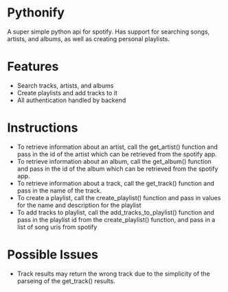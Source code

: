 # Pythonify
A super simple python api for spotify. Has support for searching songs, artists, and albums, as well as creating personal playlists.
# Features
* Search tracks, artists, and albums
* Create playlists and add tracks to it
* All authentication handled by backend
# Instructions
* To retrieve information about an artist, call the get_artist() function and pass in the id of the artist which can be retrieved from the spotify app.
* To retrieve information about an album, call the get_album() function and pass in the id of the album which can be retrieved from the spotify app.
* To retrieve information about a track, call the get_track() function and pass in the name of the track.
* To create a playlist, call the create_playlist() function and pass in values for the name and description for the playlist
* To add tracks to playlist, call the add_tracks_to_playlist() function and pass in the playlist id from the create_playlist() function, and pass in a list of song uris from spotify
# Possible Issues
* Track results may return the wrong track due to the simplicity of the parseing of the get_track() results.
